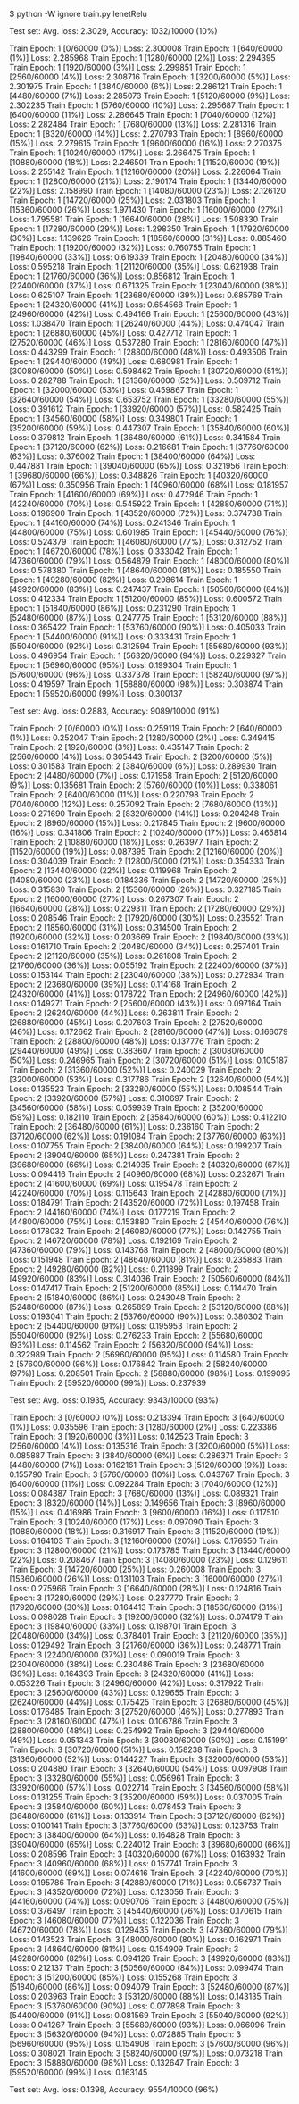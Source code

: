 $ python -W ignore train.py lenetRelu

Test set: Avg. loss: 2.3029, Accuracy: 1032/10000 (10%)

Train Epoch: 1 [0/60000 (0%)]   Loss: 2.300008
Train Epoch: 1 [640/60000 (1%)] Loss: 2.285968
Train Epoch: 1 [1280/60000 (2%)]        Loss: 2.294395
Train Epoch: 1 [1920/60000 (3%)]        Loss: 2.299851
Train Epoch: 1 [2560/60000 (4%)]        Loss: 2.308716
Train Epoch: 1 [3200/60000 (5%)]        Loss: 2.301975
Train Epoch: 1 [3840/60000 (6%)]        Loss: 2.286121
Train Epoch: 1 [4480/60000 (7%)]        Loss: 2.285073
Train Epoch: 1 [5120/60000 (9%)]        Loss: 2.302235
Train Epoch: 1 [5760/60000 (10%)]       Loss: 2.295687
Train Epoch: 1 [6400/60000 (11%)]       Loss: 2.286645
Train Epoch: 1 [7040/60000 (12%)]       Loss: 2.282484
Train Epoch: 1 [7680/60000 (13%)]       Loss: 2.281316
Train Epoch: 1 [8320/60000 (14%)]       Loss: 2.270793
Train Epoch: 1 [8960/60000 (15%)]       Loss: 2.279615
Train Epoch: 1 [9600/60000 (16%)]       Loss: 2.270375
Train Epoch: 1 [10240/60000 (17%)]      Loss: 2.266475
Train Epoch: 1 [10880/60000 (18%)]      Loss: 2.246501
Train Epoch: 1 [11520/60000 (19%)]      Loss: 2.255142
Train Epoch: 1 [12160/60000 (20%)]      Loss: 2.226064
Train Epoch: 1 [12800/60000 (21%)]      Loss: 2.190174
Train Epoch: 1 [13440/60000 (22%)]      Loss: 2.158990
Train Epoch: 1 [14080/60000 (23%)]      Loss: 2.126120
Train Epoch: 1 [14720/60000 (25%)]      Loss: 2.031803
Train Epoch: 1 [15360/60000 (26%)]      Loss: 1.971430
Train Epoch: 1 [16000/60000 (27%)]      Loss: 1.795581
Train Epoch: 1 [16640/60000 (28%)]      Loss: 1.508330
Train Epoch: 1 [17280/60000 (29%)]      Loss: 1.298350
Train Epoch: 1 [17920/60000 (30%)]      Loss: 1.139626
Train Epoch: 1 [18560/60000 (31%)]      Loss: 0.885460
Train Epoch: 1 [19200/60000 (32%)]      Loss: 0.760755
Train Epoch: 1 [19840/60000 (33%)]      Loss: 0.619339
Train Epoch: 1 [20480/60000 (34%)]      Loss: 0.595218
Train Epoch: 1 [21120/60000 (35%)]      Loss: 0.621938
Train Epoch: 1 [21760/60000 (36%)]      Loss: 0.856812
Train Epoch: 1 [22400/60000 (37%)]      Loss: 0.671325
Train Epoch: 1 [23040/60000 (38%)]      Loss: 0.625107
Train Epoch: 1 [23680/60000 (39%)]      Loss: 0.685769
Train Epoch: 1 [24320/60000 (41%)]      Loss: 0.654568
Train Epoch: 1 [24960/60000 (42%)]      Loss: 0.494166
Train Epoch: 1 [25600/60000 (43%)]      Loss: 1.038470
Train Epoch: 1 [26240/60000 (44%)]      Loss: 0.474047
Train Epoch: 1 [26880/60000 (45%)]      Loss: 0.427712
Train Epoch: 1 [27520/60000 (46%)]      Loss: 0.537280
Train Epoch: 1 [28160/60000 (47%)]      Loss: 0.443299
Train Epoch: 1 [28800/60000 (48%)]      Loss: 0.493506
Train Epoch: 1 [29440/60000 (49%)]      Loss: 0.680981
Train Epoch: 1 [30080/60000 (50%)]      Loss: 0.598462
Train Epoch: 1 [30720/60000 (51%)]      Loss: 0.282788
Train Epoch: 1 [31360/60000 (52%)]      Loss: 0.509712
Train Epoch: 1 [32000/60000 (53%)]      Loss: 0.459867
Train Epoch: 1 [32640/60000 (54%)]      Loss: 0.653752
Train Epoch: 1 [33280/60000 (55%)]      Loss: 0.391612
Train Epoch: 1 [33920/60000 (57%)]      Loss: 0.582425
Train Epoch: 1 [34560/60000 (58%)]      Loss: 0.349801
Train Epoch: 1 [35200/60000 (59%)]      Loss: 0.447307
Train Epoch: 1 [35840/60000 (60%)]      Loss: 0.379812
Train Epoch: 1 [36480/60000 (61%)]      Loss: 0.341584
Train Epoch: 1 [37120/60000 (62%)]      Loss: 0.216681
Train Epoch: 1 [37760/60000 (63%)]      Loss: 0.376002
Train Epoch: 1 [38400/60000 (64%)]      Loss: 0.447881
Train Epoch: 1 [39040/60000 (65%)]      Loss: 0.321956
Train Epoch: 1 [39680/60000 (66%)]      Loss: 0.348826
Train Epoch: 1 [40320/60000 (67%)]      Loss: 0.350956
Train Epoch: 1 [40960/60000 (68%)]      Loss: 0.181957
Train Epoch: 1 [41600/60000 (69%)]      Loss: 0.472946
Train Epoch: 1 [42240/60000 (70%)]      Loss: 0.545922
Train Epoch: 1 [42880/60000 (71%)]      Loss: 0.196900
Train Epoch: 1 [43520/60000 (72%)]      Loss: 0.374738
Train Epoch: 1 [44160/60000 (74%)]      Loss: 0.241346
Train Epoch: 1 [44800/60000 (75%)]      Loss: 0.601985
Train Epoch: 1 [45440/60000 (76%)]      Loss: 0.524379
Train Epoch: 1 [46080/60000 (77%)]      Loss: 0.312752
Train Epoch: 1 [46720/60000 (78%)]      Loss: 0.333042
Train Epoch: 1 [47360/60000 (79%)]      Loss: 0.564879
Train Epoch: 1 [48000/60000 (80%)]      Loss: 0.578380
Train Epoch: 1 [48640/60000 (81%)]      Loss: 0.185550
Train Epoch: 1 [49280/60000 (82%)]      Loss: 0.298614
Train Epoch: 1 [49920/60000 (83%)]      Loss: 0.247437
Train Epoch: 1 [50560/60000 (84%)]      Loss: 0.412334
Train Epoch: 1 [51200/60000 (85%)]      Loss: 0.600572
Train Epoch: 1 [51840/60000 (86%)]      Loss: 0.231290
Train Epoch: 1 [52480/60000 (87%)]      Loss: 0.247775
Train Epoch: 1 [53120/60000 (88%)]      Loss: 0.365422
Train Epoch: 1 [53760/60000 (90%)]      Loss: 0.405033
Train Epoch: 1 [54400/60000 (91%)]      Loss: 0.333431
Train Epoch: 1 [55040/60000 (92%)]      Loss: 0.312594
Train Epoch: 1 [55680/60000 (93%)]      Loss: 0.496954
Train Epoch: 1 [56320/60000 (94%)]      Loss: 0.229327
Train Epoch: 1 [56960/60000 (95%)]      Loss: 0.199304
Train Epoch: 1 [57600/60000 (96%)]      Loss: 0.337378
Train Epoch: 1 [58240/60000 (97%)]      Loss: 0.419597
Train Epoch: 1 [58880/60000 (98%)]      Loss: 0.303874
Train Epoch: 1 [59520/60000 (99%)]      Loss: 0.300137

Test set: Avg. loss: 0.2883, Accuracy: 9089/10000 (91%)

Train Epoch: 2 [0/60000 (0%)]   Loss: 0.259119
Train Epoch: 2 [640/60000 (1%)] Loss: 0.252047
Train Epoch: 2 [1280/60000 (2%)]        Loss: 0.349415
Train Epoch: 2 [1920/60000 (3%)]        Loss: 0.435147
Train Epoch: 2 [2560/60000 (4%)]        Loss: 0.305443
Train Epoch: 2 [3200/60000 (5%)]        Loss: 0.301583
Train Epoch: 2 [3840/60000 (6%)]        Loss: 0.289930
Train Epoch: 2 [4480/60000 (7%)]        Loss: 0.171958
Train Epoch: 2 [5120/60000 (9%)]        Loss: 0.135681
Train Epoch: 2 [5760/60000 (10%)]       Loss: 0.338061
Train Epoch: 2 [6400/60000 (11%)]       Loss: 0.220798
Train Epoch: 2 [7040/60000 (12%)]       Loss: 0.257092
Train Epoch: 2 [7680/60000 (13%)]       Loss: 0.271690
Train Epoch: 2 [8320/60000 (14%)]       Loss: 0.204248
Train Epoch: 2 [8960/60000 (15%)]       Loss: 0.217845
Train Epoch: 2 [9600/60000 (16%)]       Loss: 0.341806
Train Epoch: 2 [10240/60000 (17%)]      Loss: 0.465814
Train Epoch: 2 [10880/60000 (18%)]      Loss: 0.263977
Train Epoch: 2 [11520/60000 (19%)]      Loss: 0.087395
Train Epoch: 2 [12160/60000 (20%)]      Loss: 0.304039
Train Epoch: 2 [12800/60000 (21%)]      Loss: 0.354333
Train Epoch: 2 [13440/60000 (22%)]      Loss: 0.119968
Train Epoch: 2 [14080/60000 (23%)]      Loss: 0.184336
Train Epoch: 2 [14720/60000 (25%)]      Loss: 0.315830
Train Epoch: 2 [15360/60000 (26%)]      Loss: 0.327185
Train Epoch: 2 [16000/60000 (27%)]      Loss: 0.267307
Train Epoch: 2 [16640/60000 (28%)]      Loss: 0.229311
Train Epoch: 2 [17280/60000 (29%)]      Loss: 0.208546
Train Epoch: 2 [17920/60000 (30%)]      Loss: 0.235521
Train Epoch: 2 [18560/60000 (31%)]      Loss: 0.314500
Train Epoch: 2 [19200/60000 (32%)]      Loss: 0.203669
Train Epoch: 2 [19840/60000 (33%)]      Loss: 0.161710
Train Epoch: 2 [20480/60000 (34%)]      Loss: 0.257401
Train Epoch: 2 [21120/60000 (35%)]      Loss: 0.261808
Train Epoch: 2 [21760/60000 (36%)]      Loss: 0.055192
Train Epoch: 2 [22400/60000 (37%)]      Loss: 0.153144
Train Epoch: 2 [23040/60000 (38%)]      Loss: 0.272934
Train Epoch: 2 [23680/60000 (39%)]      Loss: 0.114168
Train Epoch: 2 [24320/60000 (41%)]      Loss: 0.178722
Train Epoch: 2 [24960/60000 (42%)]      Loss: 0.149271
Train Epoch: 2 [25600/60000 (43%)]      Loss: 0.097164
Train Epoch: 2 [26240/60000 (44%)]      Loss: 0.263811
Train Epoch: 2 [26880/60000 (45%)]      Loss: 0.207603
Train Epoch: 2 [27520/60000 (46%)]      Loss: 0.172662
Train Epoch: 2 [28160/60000 (47%)]      Loss: 0.166079
Train Epoch: 2 [28800/60000 (48%)]      Loss: 0.137776
Train Epoch: 2 [29440/60000 (49%)]      Loss: 0.383607
Train Epoch: 2 [30080/60000 (50%)]      Loss: 0.246965
Train Epoch: 2 [30720/60000 (51%)]      Loss: 0.105187
Train Epoch: 2 [31360/60000 (52%)]      Loss: 0.240029
Train Epoch: 2 [32000/60000 (53%)]      Loss: 0.317786
Train Epoch: 2 [32640/60000 (54%)]      Loss: 0.135523
Train Epoch: 2 [33280/60000 (55%)]      Loss: 0.108544
Train Epoch: 2 [33920/60000 (57%)]      Loss: 0.310697
Train Epoch: 2 [34560/60000 (58%)]      Loss: 0.059939
Train Epoch: 2 [35200/60000 (59%)]      Loss: 0.182110
Train Epoch: 2 [35840/60000 (60%)]      Loss: 0.412210
Train Epoch: 2 [36480/60000 (61%)]      Loss: 0.236160
Train Epoch: 2 [37120/60000 (62%)]      Loss: 0.191084
Train Epoch: 2 [37760/60000 (63%)]      Loss: 0.107755
Train Epoch: 2 [38400/60000 (64%)]      Loss: 0.199207
Train Epoch: 2 [39040/60000 (65%)]      Loss: 0.247381
Train Epoch: 2 [39680/60000 (66%)]      Loss: 0.214935
Train Epoch: 2 [40320/60000 (67%)]      Loss: 0.094416
Train Epoch: 2 [40960/60000 (68%)]      Loss: 0.232671
Train Epoch: 2 [41600/60000 (69%)]      Loss: 0.195478
Train Epoch: 2 [42240/60000 (70%)]      Loss: 0.115643
Train Epoch: 2 [42880/60000 (71%)]      Loss: 0.184791
Train Epoch: 2 [43520/60000 (72%)]      Loss: 0.197458
Train Epoch: 2 [44160/60000 (74%)]      Loss: 0.177219
Train Epoch: 2 [44800/60000 (75%)]      Loss: 0.153880
Train Epoch: 2 [45440/60000 (76%)]      Loss: 0.178032
Train Epoch: 2 [46080/60000 (77%)]      Loss: 0.142755
Train Epoch: 2 [46720/60000 (78%)]      Loss: 0.192169
Train Epoch: 2 [47360/60000 (79%)]      Loss: 0.143768
Train Epoch: 2 [48000/60000 (80%)]      Loss: 0.151948
Train Epoch: 2 [48640/60000 (81%)]      Loss: 0.235883
Train Epoch: 2 [49280/60000 (82%)]      Loss: 0.211899
Train Epoch: 2 [49920/60000 (83%)]      Loss: 0.314036
Train Epoch: 2 [50560/60000 (84%)]      Loss: 0.147417
Train Epoch: 2 [51200/60000 (85%)]      Loss: 0.114470
Train Epoch: 2 [51840/60000 (86%)]      Loss: 0.243048
Train Epoch: 2 [52480/60000 (87%)]      Loss: 0.265899
Train Epoch: 2 [53120/60000 (88%)]      Loss: 0.193041
Train Epoch: 2 [53760/60000 (90%)]      Loss: 0.380302
Train Epoch: 2 [54400/60000 (91%)]      Loss: 0.195953
Train Epoch: 2 [55040/60000 (92%)]      Loss: 0.276233
Train Epoch: 2 [55680/60000 (93%)]      Loss: 0.114562
Train Epoch: 2 [56320/60000 (94%)]      Loss: 0.322989
Train Epoch: 2 [56960/60000 (95%)]      Loss: 0.114580
Train Epoch: 2 [57600/60000 (96%)]      Loss: 0.176842
Train Epoch: 2 [58240/60000 (97%)]      Loss: 0.208501
Train Epoch: 2 [58880/60000 (98%)]      Loss: 0.199095
Train Epoch: 2 [59520/60000 (99%)]      Loss: 0.237939

Test set: Avg. loss: 0.1935, Accuracy: 9343/10000 (93%)

Train Epoch: 3 [0/60000 (0%)]   Loss: 0.213394
Train Epoch: 3 [640/60000 (1%)] Loss: 0.035596
Train Epoch: 3 [1280/60000 (2%)]        Loss: 0.223386
Train Epoch: 3 [1920/60000 (3%)]        Loss: 0.142523
Train Epoch: 3 [2560/60000 (4%)]        Loss: 0.135316
Train Epoch: 3 [3200/60000 (5%)]        Loss: 0.085887
Train Epoch: 3 [3840/60000 (6%)]        Loss: 0.286371
Train Epoch: 3 [4480/60000 (7%)]        Loss: 0.162161
Train Epoch: 3 [5120/60000 (9%)]        Loss: 0.155790
Train Epoch: 3 [5760/60000 (10%)]       Loss: 0.043767
Train Epoch: 3 [6400/60000 (11%)]       Loss: 0.092284
Train Epoch: 3 [7040/60000 (12%)]       Loss: 0.084387
Train Epoch: 3 [7680/60000 (13%)]       Loss: 0.089321
Train Epoch: 3 [8320/60000 (14%)]       Loss: 0.149656
Train Epoch: 3 [8960/60000 (15%)]       Loss: 0.416986
Train Epoch: 3 [9600/60000 (16%)]       Loss: 0.117510
Train Epoch: 3 [10240/60000 (17%)]      Loss: 0.097090
Train Epoch: 3 [10880/60000 (18%)]      Loss: 0.316917
Train Epoch: 3 [11520/60000 (19%)]      Loss: 0.164103
Train Epoch: 3 [12160/60000 (20%)]      Loss: 0.176550
Train Epoch: 3 [12800/60000 (21%)]      Loss: 0.173785
Train Epoch: 3 [13440/60000 (22%)]      Loss: 0.208467
Train Epoch: 3 [14080/60000 (23%)]      Loss: 0.129611
Train Epoch: 3 [14720/60000 (25%)]      Loss: 0.260008
Train Epoch: 3 [15360/60000 (26%)]      Loss: 0.131103
Train Epoch: 3 [16000/60000 (27%)]      Loss: 0.275966
Train Epoch: 3 [16640/60000 (28%)]      Loss: 0.124816
Train Epoch: 3 [17280/60000 (29%)]      Loss: 0.237770
Train Epoch: 3 [17920/60000 (30%)]      Loss: 0.164413
Train Epoch: 3 [18560/60000 (31%)]      Loss: 0.098028
Train Epoch: 3 [19200/60000 (32%)]      Loss: 0.074179
Train Epoch: 3 [19840/60000 (33%)]      Loss: 0.198701
Train Epoch: 3 [20480/60000 (34%)]      Loss: 0.378401
Train Epoch: 3 [21120/60000 (35%)]      Loss: 0.129492
Train Epoch: 3 [21760/60000 (36%)]      Loss: 0.248771
Train Epoch: 3 [22400/60000 (37%)]      Loss: 0.090019
Train Epoch: 3 [23040/60000 (38%)]      Loss: 0.230486
Train Epoch: 3 [23680/60000 (39%)]      Loss: 0.164393
Train Epoch: 3 [24320/60000 (41%)]      Loss: 0.053226
Train Epoch: 3 [24960/60000 (42%)]      Loss: 0.317922
Train Epoch: 3 [25600/60000 (43%)]      Loss: 0.129655
Train Epoch: 3 [26240/60000 (44%)]      Loss: 0.175425
Train Epoch: 3 [26880/60000 (45%)]      Loss: 0.176485
Train Epoch: 3 [27520/60000 (46%)]      Loss: 0.277893
Train Epoch: 3 [28160/60000 (47%)]      Loss: 0.106786
Train Epoch: 3 [28800/60000 (48%)]      Loss: 0.254992
Train Epoch: 3 [29440/60000 (49%)]      Loss: 0.051343
Train Epoch: 3 [30080/60000 (50%)]      Loss: 0.151991
Train Epoch: 3 [30720/60000 (51%)]      Loss: 0.158238
Train Epoch: 3 [31360/60000 (52%)]      Loss: 0.144227
Train Epoch: 3 [32000/60000 (53%)]      Loss: 0.204880
Train Epoch: 3 [32640/60000 (54%)]      Loss: 0.097908
Train Epoch: 3 [33280/60000 (55%)]      Loss: 0.056961
Train Epoch: 3 [33920/60000 (57%)]      Loss: 0.022714
Train Epoch: 3 [34560/60000 (58%)]      Loss: 0.131255
Train Epoch: 3 [35200/60000 (59%)]      Loss: 0.037005
Train Epoch: 3 [35840/60000 (60%)]      Loss: 0.078453
Train Epoch: 3 [36480/60000 (61%)]      Loss: 0.133914
Train Epoch: 3 [37120/60000 (62%)]      Loss: 0.100141
Train Epoch: 3 [37760/60000 (63%)]      Loss: 0.123753
Train Epoch: 3 [38400/60000 (64%)]      Loss: 0.164828
Train Epoch: 3 [39040/60000 (65%)]      Loss: 0.224012
Train Epoch: 3 [39680/60000 (66%)]      Loss: 0.208596
Train Epoch: 3 [40320/60000 (67%)]      Loss: 0.163932
Train Epoch: 3 [40960/60000 (68%)]      Loss: 0.157741
Train Epoch: 3 [41600/60000 (69%)]      Loss: 0.074616
Train Epoch: 3 [42240/60000 (70%)]      Loss: 0.195786
Train Epoch: 3 [42880/60000 (71%)]      Loss: 0.056737
Train Epoch: 3 [43520/60000 (72%)]      Loss: 0.123056
Train Epoch: 3 [44160/60000 (74%)]      Loss: 0.090706
Train Epoch: 3 [44800/60000 (75%)]      Loss: 0.376497
Train Epoch: 3 [45440/60000 (76%)]      Loss: 0.170615
Train Epoch: 3 [46080/60000 (77%)]      Loss: 0.122036
Train Epoch: 3 [46720/60000 (78%)]      Loss: 0.129435
Train Epoch: 3 [47360/60000 (79%)]      Loss: 0.143523
Train Epoch: 3 [48000/60000 (80%)]      Loss: 0.162971
Train Epoch: 3 [48640/60000 (81%)]      Loss: 0.154909
Train Epoch: 3 [49280/60000 (82%)]      Loss: 0.094126
Train Epoch: 3 [49920/60000 (83%)]      Loss: 0.212137
Train Epoch: 3 [50560/60000 (84%)]      Loss: 0.099474
Train Epoch: 3 [51200/60000 (85%)]      Loss: 0.155268
Train Epoch: 3 [51840/60000 (86%)]      Loss: 0.094079
Train Epoch: 3 [52480/60000 (87%)]      Loss: 0.203963
Train Epoch: 3 [53120/60000 (88%)]      Loss: 0.143135
Train Epoch: 3 [53760/60000 (90%)]      Loss: 0.077898
Train Epoch: 3 [54400/60000 (91%)]      Loss: 0.081569
Train Epoch: 3 [55040/60000 (92%)]      Loss: 0.041267
Train Epoch: 3 [55680/60000 (93%)]      Loss: 0.066096
Train Epoch: 3 [56320/60000 (94%)]      Loss: 0.072885
Train Epoch: 3 [56960/60000 (95%)]      Loss: 0.154908
Train Epoch: 3 [57600/60000 (96%)]      Loss: 0.308021
Train Epoch: 3 [58240/60000 (97%)]      Loss: 0.073218
Train Epoch: 3 [58880/60000 (98%)]      Loss: 0.132647
Train Epoch: 3 [59520/60000 (99%)]      Loss: 0.163145

Test set: Avg. loss: 0.1398, Accuracy: 9554/10000 (96%)